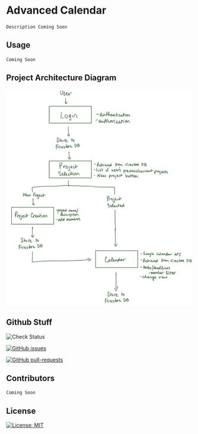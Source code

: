 # Advanced Calendar

```
Description Coming Soon
```

## Usage
```
Coming Soon
```

## Project Architecture Diagram
![alt text](LeetlesArchitectureDiagram.jpeg)


## Github Stuff
![Check Status](https://img.shields.io/github/checks-status/os-ucsd/leetles/main)

[![GitHub issues](https://img.shields.io/github/issues/os-ucsd/leetles.svg)](https://GitHub.com/os-ucsd/leetles/issues/)

[![GitHub pull-requests](https://img.shields.io/github/issues-pr/os-ucsd/leetles.svg)](https://GitHub.com/os-ucsd/leetles/pull/)


## Contributors
```
Coming Soon
```

## License
[![License: MIT](https://img.shields.io/badge/License-MIT-blue.svg)](https://opensource.org/licenses/MIT)
